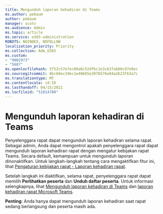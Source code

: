 ```yaml
---
title: Mengunduh laporan kehadiran di Teams
ms.author: pebaum
author: pebaum
manager: scotv
ms.audience: Admin
ms.topic: article
ms.service: o365-administration
ROBOTS: NOINDEX, NOFOLLOW
localization_priority: Priority
ms.collection: Adm_O365
ms.custom:
- "9002973"
- "5687"
ms.openlocfilehash: 5f52c57e7ec09a0c52dfbc1e3c63fab80c97e9ec
ms.sourcegitcommit: 8bc60ec34bc1e40685e3976576e04a2623f63a7c
ms.translationtype: MT
ms.contentlocale: id-ID
ms.lasthandoff: 04/15/2021
ms.locfileid: "51814700"
---
```

# <a name="download-attendance-reports-in-teams"></a>Mengunduh laporan kehadiran di Teams

Penyelenggara rapat dapat mengunduh laporan kehadiran selama rapat. Sebagai admin, Anda dapat mengontrol apakah penyelenggara rapat dapat mengunduh laporan kehadiran rapat dengan mengatur kebijakan rapat Teams. Secara default, kemampuan untuk mengunduh laporan dinonaktifkan. Untuk langkah-langkah tentang cara mengaktifkan fitur ini, lihat  [Pengaturan kebijakan rapat - Laporan kehadiran rapat](https://docs.microsoft.com/microsoftteams/meeting-policies-in-teams#meeting-policy-settings---meeting-attendance-report).

Setelah langkah ini diaktifkan, selama rapat, penyelenggara rapat dapat memilih  **Perlihatkan peserta** dan **Unduh daftar peserta**. Untuk informasi selengkapnya, lihat [Mengunduh laporan kehadiran di Teams](https://support.office.com/article/download-attendance-reports-in-teams-ae7cf170-530c-47d3-84c1-3aedac74d310) dan [laporan kehadiran rapat Microsoft Teams](https://docs.microsoft.com/microsoftteams/teams-analytics-and-reports/meeting-attendance-report).

**Penting**: Anda hanya dapat mengunduh laporan kehadiran saat rapat sedang berlangsung dan peserta masih ada.